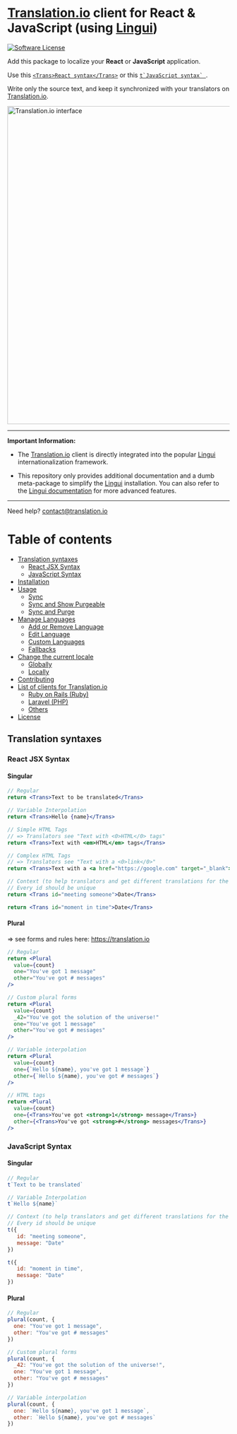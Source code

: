 # [Translation.io](https://translation.io) client for React & JavaScript (using [Lingui](https://github.com/lingui/js-lingui))

[![Software License](https://img.shields.io/badge/license-MIT-brightgreen.svg?style=flat-square)](LICENSE)

Add this package to localize your **React** or **JavaScript** application.

Use this <a href="#react-jsx-syntax">`<Trans>React syntax</Trans>`</a>
 or this <a href="#javascript-syntax">``t`JavaScript syntax` ``</a>.

Write only the source text, and keep it synchronized with your translators on
[Translation.io](https://translation.io).

<a href="https://translation.io">
  <img width="720px" alt="Translation.io interface" src="https://translation.io/gifs/translation.gif">
</a>

----------

**Important Information:**

 * The [Translation.io](https://translation.io) client is directly integrated into
the popular [Lingui](https://github.com/lingui/js-lingui) internationalization
framework.

 * This repository only provides additional documentation and a dumb
meta-package to simplify the [Lingui](https://github.com/lingui/js-lingui)
installation. You can also refer to the [Lingui documentation](https://lingui.js.org/)
for more advanced features.

----------

Need help? [contact@translation.io](mailto:contact@translation.io)

Table of contents
=================

 * [Translation syntaxes](#translation-syntaxes)
   * [React JSX Syntax](#react-jsx-syntax)
   * [JavaScript Syntax](#javascript-syntax)
 * [Installation](#installation)
 * [Usage](#usage)
   * [Sync](#sync)
   * [Sync and Show Purgeable](#sync-and-show-purgeable)
   * [Sync and Purge](#sync-and-purge)
 * [Manage Languages](#manage-languages)
   * [Add or Remove Language](#add-or-remove-language)
   * [Edit Language](#edit-language)
   * [Custom Languages](#custom-languages)
   * [Fallbacks](#fallbacks)
 * [Change the current locale](#change-the-current-locale)
   * [Globally](#globally)
   * [Locally](#locally)
 * [Contributing](#contributing)
 * [List of clients for Translation.io](#list-of-clients-for-translationio)
   * [Ruby on Rails (Ruby)](#ruby-on-rails-ruby)
   * [Laravel (PHP)](#laravel-php)
   * [Others](#others)
 * [License](#license)

## Translation syntaxes

### React JSX Syntax

#### Singular

```jsx
// Regular
return <Trans>Text to be translated</Trans>

// Variable Interpolation
return <Trans>Hello {name}</Trans>

// Simple HTML Tags
// => Translators see "Text with <0>HTML</0> tags"
return <Trans>Text with <em>HTML</em> tags</Trans>

// Complex HTML Tags
// => Translators see "Text with a <0>link</0>"
return <Trans>Text with a <a href="https://google.com" target="_blank">link</a></Trans>

// Context (to help translators and get different translations for the same source text)
// Every id should be unique
return <Trans id="meeting someone">Date</Trans>

return <Trans id="moment in time">Date</Trans>
```

#### Plural

=> see forms and rules here: https://translation.io

```jsx
// Regular
return <Plural
  value={count}
  one="You've got 1 message"
  other="You've got # messages"
/>

// Custom plural forms
return <Plural
  value={count}
  _42="You've got the solution of the universe!"
  one="You've got 1 message"
  other="You've got # messages"
/>

// Variable interpolation
return <Plural
  value={count}
  one={`Hello ${name}, you've got 1 message`}
  other={`Hello ${name}, you've got # messages`}
/>

// HTML tags
return <Plural
  value={count}
  one={<Trans>You've got <strong>1</strong> message</Trans>}
  other={<Trans>You've got <strong>#</strong> messages</Trans>}
/>
```

### JavaScript Syntax

#### Singular

```javascript
// Regular
t`Text to be translated`

// Variable Interpolation
t`Hello ${name}`

// Context (to help translators and get different translations for the same source text)
// Every id should be unique
t({
   id: "meeting someone",
   message: "Date"
})

t({
   id: "moment in time",
   message: "Date"
})
```

#### Plural

```javascript
// Regular
plural(count, {
  one: "You've got 1 message",
  other: "You've got # messages"
})

// Custom plural forms
plural(count, {
  _42: "You've got the solution of the universe!",
  one: "You've got 1 message",
  other: "You've got # messages"
})

// Variable interpolation
plural(count, {
  one: `Hello ${name}, you've got 1 message`,
  other: `Hello ${name}, you've got # messages`
})
```

